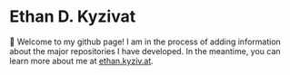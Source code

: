 # Ethan D. Kyzivat

👋 Welcome to my github page! I am in the process of adding information about the major repositories I have developed. In the meantime, you can learn more about me at [ethan.kyziv.at](https://ethan.kyziv.at).

